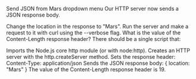 Send JSON from Mars
dropdown menu
Our HTTP server now sends a JSON response body.

Change the location in the response to "Mars".
Run the server and make a request to it with curl using the --verbose flag.
What is the value of the Content-Length response header?
There should be a single script that:

Imports the Node.js core http module (or with node:http).
Creates an HTTP server with the http.createServer method.
Sets the response header: Content-Type: application/json
Sends the JSON response body: { location: "Mars" }
The value of the Content-Length response header is 19.
